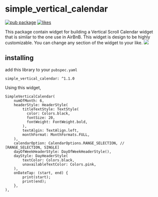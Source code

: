 # simple_vertical_calendar

[![pub package](https://img.shields.io/pub/v/simple_vertical_calendar.svg?label=simple_vertical_calendar)](https://pub.dev/packages/simple_vertical_calendar)
[![likes](https://badges.bar/simple_vertical_calendar/likes)](https://pub.dev/packages/simple_vertical_calendar/score)

This package contain widget for building a Vertical Scroll Calendar widget that is similar to the one use in AirBnB.
This widget is design to be highly customizable. You can change any section of the widget to your like.
![](https://user-images.githubusercontent.com/13494582/105748644-c4aea100-5f85-11eb-825e-c4dda831d79a.jpg)

## installing

add this library to your `pubspec.yaml`
```
simple_vertical_calendar: ^1.1.0
```

Using this widget,
```
SimpleVerticalCalendar(
    numOfMonth: 6,
    headerStyle: HeaderStyle(
        titleTextStyle: TextStyle(
          color: Colors.black,
          fontSize: 20,
          fontWeight: FontWeight.bold,
        ),
        textAlgin: TextAlign.left,
        monthFormat: MonthFormats.FULL,
    ),
    calendarOption: CalendarOptions.RANGE_SELECTION, // [RANGE_SELECTION, SINGLE]
    dayOfWeekHeaderStyle: DayOfWeekHeaderStyle(),
    dayStyle: DayHeaderStyle(
        textColor: Colors.black,
        unavailableTextColor: Colors.pink,
    ),
    onDateTap: (start, end) {
        print(start);
        print(end);
    },
),

```
